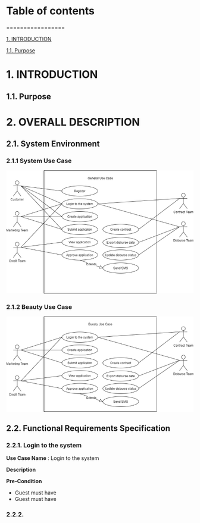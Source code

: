 # Table of contents
=================

<!--ts-->
   [1. INTRODUCTION](#1-INTRODUCTION)
   
   [1.1. Purpose](#11-Purpose)
   
   <!--[1.2. Scope of Project](#ScopeofProject)
   
   <!--[1.3. Glossary](#)

   <!--[1.4. Overview of the Document](#)

   [2. OVERALL DESCRIPTION](#2OVERALLDESCRIPTION)

   [2.1. System Environment](#21SystemEnvironment)

   [2.1.1. System Use Case](#211SystemUseCase)
   
   [2.1.2. Beauty Use Case](#)

   [2.2. Functional Requirements Specification](#)

   [2.2.1. Login to the system](#)
   
<!--te-->

# 1. INTRODUCTION
## 1.1. Purpose
# 2. OVERALL DESCRIPTION
## 2.1. System Environment
### 2.1.1 System Use Case
![GitHub Logo](/images/system-usecase.png)

### 2.1.2 Beauty Use Case
![GitHub Logo](/images/beauty-usecase.png)


## 2.2. Functional Requirements Specification
### 2.2.1. Login to the system

**Use Case Name** : Login to the system

**Description** 

**Pre-Condition**
   - Guest must have
   - Guest must have

### 2.2.2. 
